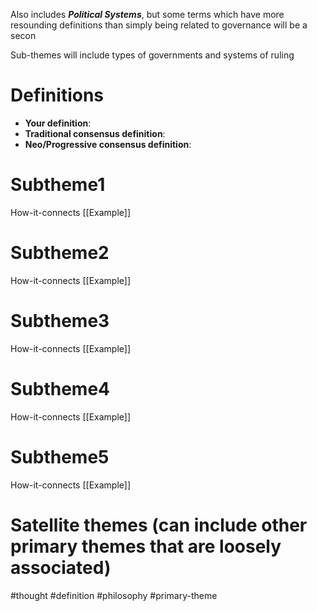 Also includes ***Political Systems***, but some terms which have more resounding definitions than simply being related to governance will be a secon


Sub-themes will include types  of governments and systems of ruling

# Definitions
- **Your definition**:
- **Traditional consensus definition**:
- **Neo/Progressive consensus definition**:

# Subtheme1
How-it-connects
[[Example]]

# Subtheme2
How-it-connects
[[Example]]

# Subtheme3
How-it-connects
[[Example]]

# Subtheme4
How-it-connects
[[Example]]

# Subtheme5
How-it-connects
[[Example]]


# Satellite themes (can include other primary themes that are loosely associated)



#thought #definition #philosophy #primary-theme